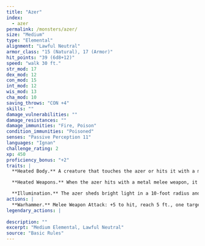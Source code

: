 ```yaml
---
title: "Azer"
index:
  - azer
permalink: /monsters/azer/
size: "Medium"
type: "Elemental"
alignment: "Lawful Neutral"
armor_class: "15 (Natural), 17 (Armor)"
hit_points: "39 (6d8+12)"
speed: "walk 30 ft."
str_mod: 17
dex_mod: 12
con_mod: 15
int_mod: 12
wis_mod: 13
cha_mod: 10
saving_throws: "CON +4"
skills: ""
damage_vulnerabilities: ""
damage_resistances: ""
damage_immunities: "Fire, Poison"
condition_immunities: "Poisoned"
senses: "Passive Perception 11"
languages: "Ignan"
challenge_rating: 2
xp: 450
proficiency_bonus: "+2"
traits: |
  **Heated Body.** A creature that touches the azer or hits it with a melee attack while within 5 ft. of it takes 5 (1d10) fire damage.

  **Heated Weapons.** When the azer hits with a metal melee weapon, it deals an extra 3 (1d6) fire damage (included in the attack).

  **Illumination.** The azer sheds bright light in a 10-foot radius and dim light for an additional 10 ft..
actions: |
  **Warhammer.** Melee Weapon Attack: +5 to hit, reach 5 ft., one target. Hit: 7 (1d8 + 3) bludgeoning damage, or 8 (1d10 + 3) bludgeoning damage if used with two hands to make a melee attack, plus 3 (1d6) fire damage.  
legendary_actions: |
  
description: ""
excerpt: "Medium Elemental, Lawful Neutral"
source: "Basic Rules"
---
```

